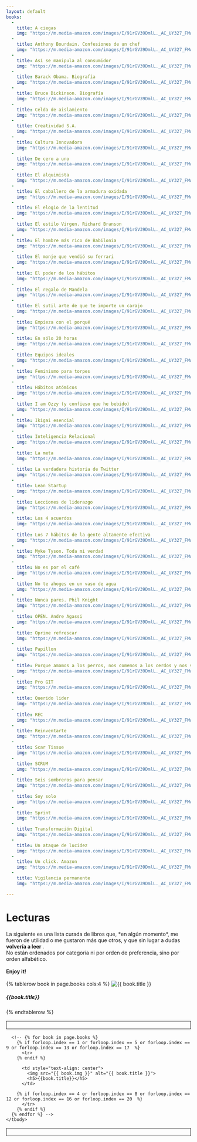 ```yaml
---
layout: default
books:
  -
    title: A ciegas
    img: "https://m.media-amazon.com/images/I/91rGV39DmlL._AC_UY327_FMwebp_QL65_.jpg"
  -
    title: Anthony Bourdain. Confesiones de un chef
    img: "https://m.media-amazon.com/images/I/91rGV39DmlL._AC_UY327_FMwebp_QL65_.jpg"
  -
    title: Así se manipula al consumidor
    img: "https://m.media-amazon.com/images/I/91rGV39DmlL._AC_UY327_FMwebp_QL65_.jpg"
  -
    title: Barack Obama. Biografía
    img: "https://m.media-amazon.com/images/I/91rGV39DmlL._AC_UY327_FMwebp_QL65_.jpg"
  -
    title: Bruce Dickinson. Biografía
    img: "https://m.media-amazon.com/images/I/91rGV39DmlL._AC_UY327_FMwebp_QL65_.jpg"
  -
    title: Celda de aislamiento
    img: "https://m.media-amazon.com/images/I/91rGV39DmlL._AC_UY327_FMwebp_QL65_.jpg"
  -
    title: Creatividad S.A.
    img: "https://m.media-amazon.com/images/I/91rGV39DmlL._AC_UY327_FMwebp_QL65_.jpg"
  -
    title: Cultura Innovadora
    img: "https://m.media-amazon.com/images/I/91rGV39DmlL._AC_UY327_FMwebp_QL65_.jpg"
  -
    title: De cero a uno
    img: "https://m.media-amazon.com/images/I/91rGV39DmlL._AC_UY327_FMwebp_QL65_.jpg"
  -
    title: El alquimista
    img: "https://m.media-amazon.com/images/I/91rGV39DmlL._AC_UY327_FMwebp_QL65_.jpg"
  -
    title: El caballero de la armadura oxidada
    img: "https://m.media-amazon.com/images/I/91rGV39DmlL._AC_UY327_FMwebp_QL65_.jpg"
  -
    title: El elogio de la lentitud
    img: "https://m.media-amazon.com/images/I/91rGV39DmlL._AC_UY327_FMwebp_QL65_.jpg"
  -
    title: El estilo Virgen. Richard Branson
    img: "https://m.media-amazon.com/images/I/91rGV39DmlL._AC_UY327_FMwebp_QL65_.jpg"
  -
    title: El hombre más rico de Babilonia
    img: "https://m.media-amazon.com/images/I/91rGV39DmlL._AC_UY327_FMwebp_QL65_.jpg"
  -
    title: El monje que vendió su ferrari
    img: "https://m.media-amazon.com/images/I/91rGV39DmlL._AC_UY327_FMwebp_QL65_.jpg"
  -
    title: El poder de los hábitos
    img: "https://m.media-amazon.com/images/I/91rGV39DmlL._AC_UY327_FMwebp_QL65_.jpg"
  -
    title: El regalo de Mandela
    img: "https://m.media-amazon.com/images/I/91rGV39DmlL._AC_UY327_FMwebp_QL65_.jpg"
  -
    title: El sutil arte de que te importe un carajo
    img: "https://m.media-amazon.com/images/I/91rGV39DmlL._AC_UY327_FMwebp_QL65_.jpg"
  -
    title: Empieza con el porqué
    img: "https://m.media-amazon.com/images/I/91rGV39DmlL._AC_UY327_FMwebp_QL65_.jpg"
  -
    title: En sólo 20 horas
    img: "https://m.media-amazon.com/images/I/91rGV39DmlL._AC_UY327_FMwebp_QL65_.jpg"
  -
    title: Equipos ideales
    img: "https://m.media-amazon.com/images/I/91rGV39DmlL._AC_UY327_FMwebp_QL65_.jpg"
  -
    title: Feminismo para torpes
    img: "https://m.media-amazon.com/images/I/91rGV39DmlL._AC_UY327_FMwebp_QL65_.jpg"
  -
    title: Hábitos atómicos
    img: "https://m.media-amazon.com/images/I/91rGV39DmlL._AC_UY327_FMwebp_QL65_.jpg"
  -
    title: I am Ozzy (y confieso que he bebido)
    img: "https://m.media-amazon.com/images/I/91rGV39DmlL._AC_UY327_FMwebp_QL65_.jpg"
  -
    title: Ikigai esencial
    img: "https://m.media-amazon.com/images/I/91rGV39DmlL._AC_UY327_FMwebp_QL65_.jpg"
  -
    title: Inteligencia Relacional
    img: "https://m.media-amazon.com/images/I/91rGV39DmlL._AC_UY327_FMwebp_QL65_.jpg"
  -
    title: La meta
    img: "https://m.media-amazon.com/images/I/91rGV39DmlL._AC_UY327_FMwebp_QL65_.jpg"
  -
    title: La verdadera historia de Twitter
    img: "https://m.media-amazon.com/images/I/91rGV39DmlL._AC_UY327_FMwebp_QL65_.jpg"
  -
    title: Lean Startup
    img: "https://m.media-amazon.com/images/I/91rGV39DmlL._AC_UY327_FMwebp_QL65_.jpg"
  -
    title: Lecciones de liderazgo
    img: "https://m.media-amazon.com/images/I/91rGV39DmlL._AC_UY327_FMwebp_QL65_.jpg"
  -
    title: Los 4 acuerdos
    img: "https://m.media-amazon.com/images/I/91rGV39DmlL._AC_UY327_FMwebp_QL65_.jpg"
  -
    title: Los 7 hábitos de la gente altamente efectiva
    img: "https://m.media-amazon.com/images/I/91rGV39DmlL._AC_UY327_FMwebp_QL65_.jpg"
  -
    title: Myke Tyson. Toda mi verdad
    img: "https://m.media-amazon.com/images/I/91rGV39DmlL._AC_UY327_FMwebp_QL65_.jpg"
  -
    title: No es por el café
    img: "https://m.media-amazon.com/images/I/91rGV39DmlL._AC_UY327_FMwebp_QL65_.jpg"
  -
    title: No te ahoges en un vaso de agua
    img: "https://m.media-amazon.com/images/I/91rGV39DmlL._AC_UY327_FMwebp_QL65_.jpg"
  -
    title: Nunca pares. Phil Knight
    img: "https://m.media-amazon.com/images/I/91rGV39DmlL._AC_UY327_FMwebp_QL65_.jpg"
  -
    title: OPEN. Andre Agassi
    img: "https://m.media-amazon.com/images/I/91rGV39DmlL._AC_UY327_FMwebp_QL65_.jpg"
  -
    title: Oprime refrescar
    img: "https://m.media-amazon.com/images/I/91rGV39DmlL._AC_UY327_FMwebp_QL65_.jpg"
  -
    title: Papillon
    img: "https://m.media-amazon.com/images/I/91rGV39DmlL._AC_UY327_FMwebp_QL65_.jpg"
  -
    title: Porque amamos a los perros, nos comemos a los cerdos y nos vestimos con vacas
    img: "https://m.media-amazon.com/images/I/91rGV39DmlL._AC_UY327_FMwebp_QL65_.jpg"
  -
    title: Pro GIT
    img: "https://m.media-amazon.com/images/I/91rGV39DmlL._AC_UY327_FMwebp_QL65_.jpg"
  -
    title: Querido lider
    img: "https://m.media-amazon.com/images/I/91rGV39DmlL._AC_UY327_FMwebp_QL65_.jpg"
  -
    title: REC
    img: "https://m.media-amazon.com/images/I/91rGV39DmlL._AC_UY327_FMwebp_QL65_.jpg"
  -
    title: Reinventarte
    img: "https://m.media-amazon.com/images/I/91rGV39DmlL._AC_UY327_FMwebp_QL65_.jpg"
  -
    title: Scar Tissue
    img: "https://m.media-amazon.com/images/I/91rGV39DmlL._AC_UY327_FMwebp_QL65_.jpg"
  -
    title: SCRUM
    img: "https://m.media-amazon.com/images/I/91rGV39DmlL._AC_UY327_FMwebp_QL65_.jpg"
  -
    title: Seis sombreros para pensar
    img: "https://m.media-amazon.com/images/I/91rGV39DmlL._AC_UY327_FMwebp_QL65_.jpg"
  -
    title: Soy solo
    img: "https://m.media-amazon.com/images/I/91rGV39DmlL._AC_UY327_FMwebp_QL65_.jpg"
  -
    title: Sprint
    img: "https://m.media-amazon.com/images/I/91rGV39DmlL._AC_UY327_FMwebp_QL65_.jpg"
  -
    title: Transformación Digital
    img: "https://m.media-amazon.com/images/I/91rGV39DmlL._AC_UY327_FMwebp_QL65_.jpg"
  -
    title: Un ataque de lucidez
    img: "https://m.media-amazon.com/images/I/91rGV39DmlL._AC_UY327_FMwebp_QL65_.jpg"
  -
    title: Un click. Amazon
    img: "https://m.media-amazon.com/images/I/91rGV39DmlL._AC_UY327_FMwebp_QL65_.jpg"
  -
    title: Vigilancia permanente
    img: "https://m.media-amazon.com/images/I/91rGV39DmlL._AC_UY327_FMwebp_QL65_.jpg"

---
```


<style type="text/css">
  table, th, td {
    border: 1px solid black;
    border-collapse: collapse;
    padding: 10px;
  }
</style>

<div>

  <h1>Lecturas</h1>
  La siguiente es una lista curada de libros que, *en algún momento*, me fueron de utilidad o me gustaron más que otros, y que sin lugar a dudas <strong>volvería a leer </strong>.<br>
  No están ordenados por categoría ni por orden de preferencia, sino por orden alfabético.
  <br>
  <br>
  <strong>Enjoy it! </strong>
  <br>
  <br>

  <table>
    <tbody style="text-align: center">
      {% tablerow book in page.books cols:4 %}
        <img src="{{ book.img }}" alt="{{ book.title }}">
        <h5>{{book.title}}</h5>
      {% endtablerow %}
    </tbody>
  </table>

  <table>
    <tbody>

      <!-- {% for book in page.books %}
        {% if forloop.index == 1 or forloop.index == 5 or forloop.index == 9 or forloop.index == 13 or forloop.index == 17  %}
          <tr>
        {% endif %}

          <td style="text-align: center">
            <img src="{{ book.img }}" alt="{{ book.title }}">
            <h5>{{book.title}}</h5>
          </td>

        {% if forloop.index == 4 or forloop.index == 8 or forloop.index == 12 or forloop.index == 16 or forloop.index == 20  %}
          </tr>
        {% endif %}
      {% endfor %} -->
    </tbody>
  </table>


</div>